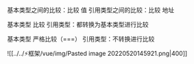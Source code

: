 基本类型之间的比较：比较 值
引用类型之间的比较：比较 地址

基本类型 比较 引用类型：都转换为基本类型进行比较

基本类型 严格比较（\=\=\=） 引用类型：不转换进行比较


![[../../⚡框架/vue/img/Pasted image 20220520145921.png|400]]